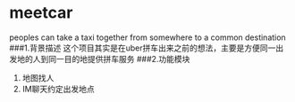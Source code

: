 # meetcar
peoples can take a taxi together from somewhere to a common destination
###1.背景描述
这个项目其实是在uber拼车出来之前的想法，主要是方便同一出发地的人到同一目的地提供拼车服务
###2.功能模块
1. 地图找人
2. IM聊天约定出发地点
